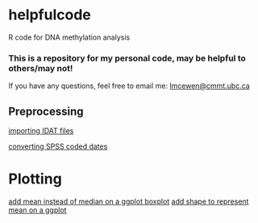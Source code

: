 # helpfulcode
R code for DNA methylation analysis

### This is a repository for my personal code, may be helpful to others/may not! 

If you have any questions, feel free to email me: lmcewen@cmmt.ubc.ca

## Preprocessing 
[importing IDAT files](https://github.com/lmcewen/helpfulcode/blob/master/importIDATs_GEO.Rmd)

[converting SPSS coded dates](https://github.com/lmcewen/helpfulcode/edit/master/spssDates.Rmd)


# Plotting
[add mean instead of median on a ggplot boxplot](https://github.com/lmcewen/helpfulcode/blob/master/stat_summary_meanBoxplot.Rmd)
[add shape to represent mean on a ggplot](https://github.com/lmcewen/helpfulcode/blob/master/stat_summary_meanShape.Rmd)

